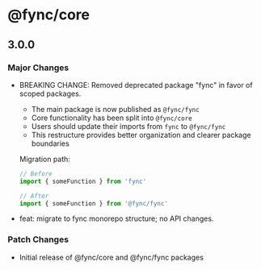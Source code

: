# @fync/core

## 3.0.0

### Major Changes

- BREAKING CHANGE: Removed deprecated package "fync" in favor of scoped packages.

  - The main package is now published as `@fync/fync`
  - Core functionality has been split into `@fync/core`
  - Users should update their imports from `fync` to `@fync/fync`
  - This restructure provides better organization and clearer package boundaries

  Migration path:

  ```javascript
  // Before
  import { someFunction } from 'fync'

  // After
  import { someFunction } from '@fync/fync'
  ```

- feat: migrate to fync monorepo structure; no API changes.

### Patch Changes

- Initial release of @fync/core and @fync/fync packages
